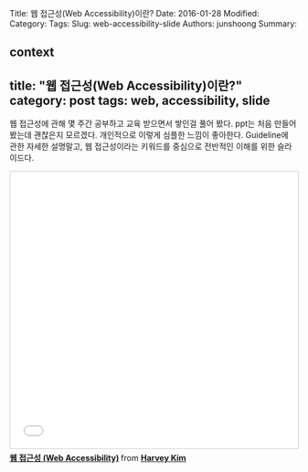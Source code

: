 Title: 웹 접근성(Web Accessibility)이란?
Date: 2016-01-28
Modified:
Category:
Tags:
Slug: web-accessibility-slide
Authors: junshoong
Summary:


context
---
title: "웹 접근성(Web Accessibility)이란?"
category: post
tags: web, accessibility, slide
---

웹 접근성에 관해 몇 주간 공부하고 교육 받으면서 쌓인걸 풀어 봤다. ppt는 처음 만들어봤는데 괜찮은지 모르겠다. 개인적으로 이렇게 심플한 느낌이 좋아한다. Guideline에 관한 자세한 설명말고, 웹 접근성이라는 키워드를 중심으로 전반적인 이해를 위한 슬라이드다.

<iframe src="//www.slideshare.net/slideshow/embed_code/key/H7Z25Qqd3Cup0X" width="595" height="485" frameborder="0" marginwidth="0" marginheight="0" scrolling="no" style="border:1px solid #CCC; border-width:1px; margin-bottom:5px; max-width: 100%;" allowfullscreen> </iframe> <div style="margin-bottom:5px"> <strong> <a href="//www.slideshare.net/Vaporize93/web-accessibility-57584616" title="웹 접근성 (Web Accessibility)" target="_blank">웹 접근성 (Web Accessibility)</a> </strong> from <strong><a target="_blank" href="//www.slideshare.net/Vaporize93">Harvey Kim</a></strong> </div>
